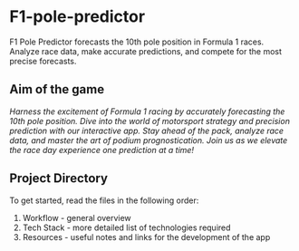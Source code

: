 # F1-pole-predictor
F1 Pole Predictor forecasts the 10th pole position in Formula 1 races. Analyze race data, make accurate predictions, and compete for the most precise forecasts.

## Aim of the game

*Harness the excitement of Formula 1 racing by accurately forecasting the 10th pole position. Dive into the world of motorsport strategy and precision prediction with our interactive app. Stay ahead of the pack, analyze race data, and master the art of podium prognostication. Join us as we elevate the race day experience one prediction at a time!*

## Project Directory
To get started, read the files in the following order:
1. Workflow - general overview
2. Tech Stack - more detailed list of technologies required
3. Resources - useful notes and links for the development of the app
